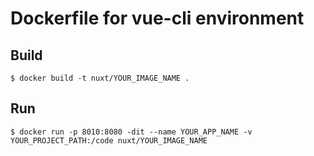 # Dockerfile for vue-cli environment


## Build

```
$ docker build -t nuxt/YOUR_IMAGE_NAME .
```


## Run

```
$ docker run -p 8010:8080 -dit --name YOUR_APP_NAME -v YOUR_PROJECT_PATH:/code nuxt/YOUR_IMAGE_NAME
```

